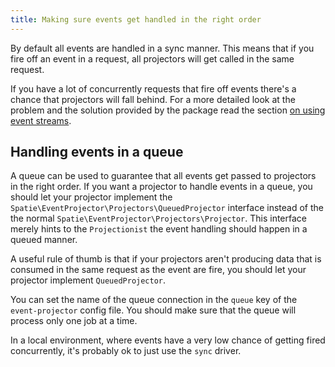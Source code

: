 ```yaml
---
title: Making sure events get handled in the right order
---
```


By default all events are handled in a sync manner. This means that if you fire off an event in a request, all projectors will get called in the same request.

If you have a lot of concurrently requests that fire off events there's a chance that projectors will fall behind. For a more detailed look at the problem and the solution provided by the package read the section [on using event streams](/laravel-event-projector/v1/basic-usage/using-event-streams).

## Handling events in a queue

A queue can be used to guarantee that all events get passed to projectors in the right order. If you want a projector to handle events in a queue, you should let your projector implement the `Spatie\EventProjector\Projectors\QueuedProjector` interface instead of the the normal `Spatie\EventProjector\Projectors\Projector`. This interface merely hints to the `Projectionist` the event handling should happen in a queued manner.

A useful rule of thumb is that if your projectors aren't producing data that is consumed in the same request as the event are fire, you should let your projector implement `QueuedProjector`.

You can set the name of the queue connection in the `queue` key of the `event-projector` config file.  You should make sure that the queue will process only one job at a time.

In a local environment, where events have a very low chance of getting fired concurrently, it's probably ok to just use the `sync` driver.

